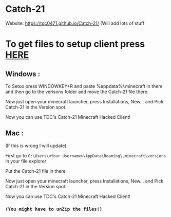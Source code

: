 # Catch-21
Website: https://tdc0471.github.io/Catch-21/ (Will add lots of stuff

# To get files to setup client press [HERE](https://github.com/TDC0471/Catch-21/releases)

## Windows :
To Setuo press WINDOWKEY+R and paste %appdata%/.minecraft in there and then go to the verisons folder and move the Catch-21 file there.

Now just open your minecraft launcher, press Installations, New... and Pick Catch-21 in the Version spot. 

Now you can use TDC's Catch-21 Minecraft Hacked Client!

## Mac :
(If this is wrong I will update)

First go to `C:\Users\<Your Username>\AppData\Roaming\.minecraft\versions` in your file explorer

Put the Catch-21 file in there

Now just open your minecraft launcher, press Installations, New... and Pick Catch-21 in the Version spot. 

Now you can use TDC's Catch-21 Minecraft Hacked Client!

### `(You might have to unZip the files!)`
